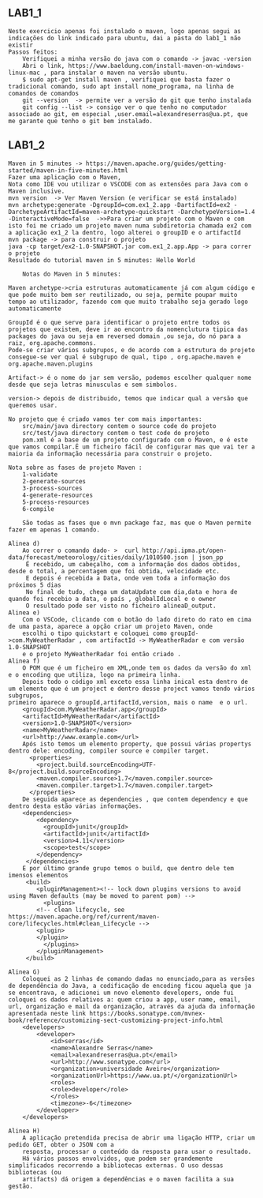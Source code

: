 
## LAB1_1
	Neste exercicio apenas foi instalado o maven, logo apenas segui as indicações do link indicado para ubuntu, dai a pasta do lab1_1 não existir
	Passos feitos:
		Verifiquei a minha versão do java com o comando -> javac -version
		Abri o link, https://www.baeldung.com/install-maven-on-windows-linux-mac , para instalar o maven na versão ubuntu.
		$ sudo apt-get install maven , verifiquei que basta fazer o tradicional comando, sudo apt install nome_programa, na linha de comandos de comandos
		git --version  -> permite ver a versão do git que tenho instalada 
		git config --list -> consigo ver o que tenho no computador associado ao git, em especial ,user.email=alexandreserras@ua.pt, que me garante que tenho o git bem instalado.


## LAB1_2
	Maven in 5 minutes -> https://maven.apache.org/guides/getting-started/maven-in-five-minutes.html
	Fazer uma aplicação com o Maven, 
	Nota como IDE vou utilizar o VSCODE com as extensões para Java com o Maven inclusive.	
	mvn version  -> Ver Maven Version (e verificar se está instalado)
	mvn archetype:generate -DgroupId=com.ex1_2.app -DartifactId=ex2 -DarchetypeArtifactId=maven-archetype-quickstart -DarchetypeVersion=1.4 -DinteractiveMode=false  ->>Para criar um projeto com o Maven e com isto foi me criado um projeto maven numa subdiretoria chamada ex2 com a aplicação ex1_2 la dentro, logo alterei o groupID e o artifactId
	mvn package -> para construir o projeto
	java -cp target/ex2-1.0-SNAPSHOT.jar com.ex1_2.app.App -> para correr o projeto
	Resultado do tutorial maven in 5 minutes: Hello World 
   
        Notas do Maven in 5 minutes:
	
	Maven archetype->cria estruturas automaticamente já com algum código e que pode muito bem ser reutilizado, ou seja, permite poupar muito tempo ao utilizador, fazendo com que muito trabalho seja gerado logo automaticamente

	GroupId é o que serve para identificar o projeto entre todos os projetos que existem, deve ir ao encontro da nomenclutura tipica das packages do java ou seja em reversed domain ,ou seja, do nó para a raiz, org.apache.commons.
	Pode-se criar vários subgrupos, e de acordo com a estrutura do projeto consegue-se ver qual é subgrupo de qual, tipo , org.apache.maven e  org.apache.maven.plugins

	Artifact-> é o nome do jar sem versão, podemos escolher qualquer nome desde que seja letras minusculas e sem simbolos.
	
	version-> depois de distribuido, temos que indicar qual a versão que queremos usar.
	
	No projeto que é criado vamos ter com mais importantes:
		src/main/java directory contem o source code do projeto 
		src/test/java directory contem o test code do projeto
		pom.xml é a base de um projeto configurado com o Maven, e é este que vamos compilar.É um ficheiro fácil de configurar mas que vai ter a maioria da informação necessária para construir o projeto.
	
	Nota sobre as fases de projeto Maven :
		1-validate
		2-generate-sources
		3-process-sources
		4-generate-resources
		5-process-resources
		6-compile
		
		São todas as fases que o mvn package faz, mas que o Maven permite fazer em apenas 1 comando.
	
	Alinea d)	
		Ao correr o comando dado- >  curl http://api.ipma.pt/open-data/forecast/meteorology/cities/daily/1010500.json | json_pp 
	     É recebido, um cabeçalho, com a informação dos dados obtidos, desde o total, a percentagem que foi obtida, velocidade etc.
	     E depois é recebida a Data, onde vem toda a informação dos próximos 5 dias  
	     No final de tudo, chega um dataUpdate com dia,data e hora de quando foi recebio a data, o país , globalIdLocal e o owner
	     O resultado pode ser visto no ficheiro alineaD_output.
	Alinea e)
		Com o VSCode, clicando com o botão do lado direto do rato em cima de uma pasta, aparece a opção criar um projeto Maven, onde 
		escolhi o tipo quickstart e coloquei como groupId->com.MyWeatherRadar , com artifactId -> MyWeatherRadar e com versão 1.0-SNAPSHOT
		e o projeto MyWeatherRadar foi então criado .
	Alinea f)
		O POM que é um ficheiro em XML,onde tem os dados da versão do xml e o encoding que utiliza, logo na primeira linha.
		Depois todo o código xml exceto essa linha inical esta dentro de um elemento que é um project e dentro desse project vamos tendo vários subgrupos,
	primeiro aparece o groupId,artifactId,version, mais o name  e o url.
		<groupId>com.MyWeatherRadar.app</groupId>
		<artifactId>MyWeatherRadar</artifactId>
		<version>1.0-SNAPSHOT</version>
		<name>MyWeatherRadar</name>
		<url>http://www.example.com</url>
		Após isto temos um elemento property, que possui várias propertys dentro dele: encoding, compiler source e compiler target.
		  <properties>
		    <project.build.sourceEncoding>UTF-8</project.build.sourceEncoding>
		    <maven.compiler.source>1.7</maven.compiler.source>
		    <maven.compiler.target>1.7</maven.compiler.target>
		  </properties>
		De seguida aparece as dependencies , que contem dependency e que dentro desta estão várias informações.
		<dependencies>
		    <dependency>
		      <groupId>junit</groupId>
		      <artifactId>junit</artifactId>
		      <version>4.11</version>
		      <scope>test</scope>
		    </dependency>
		 </dependencies>
		E por último grande grupo temos o build, que dentro dele tem imensos elementos 
		 <build>
		    <pluginManagement><!-- lock down plugins versions to avoid using Maven defaults (may be moved to parent pom) -->
		      <plugins>
			<!-- clean lifecycle, see https://maven.apache.org/ref/current/maven-core/lifecycles.html#clean_Lifecycle -->
			<plugin>
			</plugin> 
		      </plugins>
		    </pluginManagement>
		 </build>
		 
	Alinea G)
		Coloquei as 2 linhas de comando dadas no enunciado,para as versões de dependência do Java, a codificação de encoding ficou aquela que ja se encontrava, e adicionei um novo elemento developers, onde fui coloquei os dados relativos a: quem criou a app, user name, email, url, organização e mail da organização, através da ajuda da informação apresentada neste link https://books.sonatype.com/mvnex-book/reference/customizing-sect-customizing-project-info.html
		<developers>
			<developer>
			    <id>serras</id>
			    <name>Alexandre Serras</name>
			    <email>alexandreserras@ua.pt</email>
			    <url>http://www.sonatype.com</url>
			    <organization>universidade Aveiro</organization>
			    <organizationUrl>https://www.ua.pt/</organizationUrl>
			    <roles>
				<role>developer</role>
			    </roles>
			    <timezone>-6</timezone>
			</developer>
		</developers>

	Alinea H)
		A aplicação pretendida precisa de abrir uma ligação HTTP, criar um pedido GET, obter o JSON com a
		resposta, processar o conteúdo da resposta para usar o resultado. 
		Há vários passos envolvidos, que podem ser grandemente simplificados recorrendo a bibliotecas externas. O uso dessas bibliotecas (ou
		artifacts) dá origem a dependências e o maven facilita a sua gestão.
	

